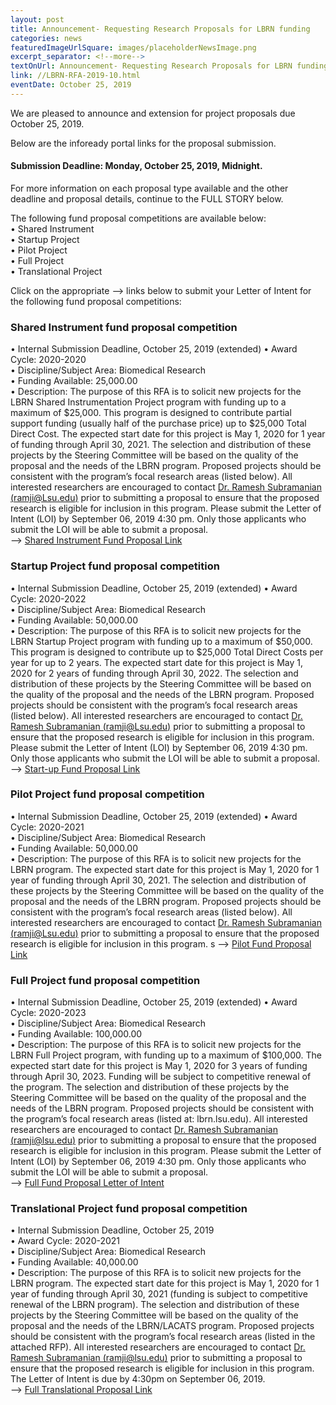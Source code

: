 ```yaml
--- 
layout: post
title: Announcement- Requesting Research Proposals for LBRN funding
categories: news
featuredImageUrlSquare: images/placeholderNewsImage.png
excerpt_separator: <!--more-->
textOnUrl: Announcement- Requesting Research Proposals for LBRN funding
link: //LBRN-RFA-2019-10.html
eventDate: October 25, 2019
--- 
```


We are pleased to announce and extension for project proposals due October 25, 2019.

Below are the infoready portal links for the proposal submission.

#### Submission Deadline: Monday, October 25, 2019, Midnight.

For more information on each proposal type available and the other deadline and proposal details, continue to the FULL STORY below.

<!--more-->

The following fund proposal competitions are available below:  
  •  Shared Instrument  
  •  Startup Project  
  •  Pilot Project  
  •  Full Project  
  •  Translational Project  

Click on the appropriate --> links below to submit your Letter of Intent for the following fund proposal competitions:

### Shared Instrument fund proposal competition

•  Internal Submission Deadline, October 25, 2019 (extended)
•  Award Cycle: 2020-2020  
•  Discipline/Subject Area: Biomedical Research  
•  Funding Available: 25,000.00  
•  Description: The purpose of this RFA is to solicit new projects for the LBRN Shared Instrumentation Project program with funding up to a maximum of $25,000. This program is designed to contribute partial support funding (usually half of the purchase price) up to $25,000 Total Direct Cost. The expected start date for this project is May 1, 2020 for 1 year of funding through April 30, 2021. The selection and distribution of these projects by the Steering Committee will be based on the quality of the proposal and the needs of the LBRN program. Proposed projects should be consistent with the program’s focal research areas (listed below). All interested researchers are encouraged to contact [Dr. Ramesh Subramanian (ramji@Lsu.edu)](ramji@lsu.edu) prior to submitting a proposal to ensure that the proposed research is eligible for inclusion in this program. Please submit the Letter of Intent (LOI) by September 06, 2019 4:30 pm. Only those applicants who submit the LOI will be able to submit a proposal.  
--> [Shared Instrument Fund Proposal Link](https://lbrn.infoready4.com/#manageCompetitionsDetail/1756646)

### Startup Project fund proposal competition
•  Internal Submission Deadline, October 25, 2019 (extended)
•  Award Cycle: 2020-2022  
•  Discipline/Subject Area: Biomedical Research  
•  Funding Available: 50,000.00  
•  Description: The purpose of this RFA is to solicit new projects for the LBRN Startup Project program with funding up to a maximum of $50,000. This program is designed to contribute up to $25,000 Total Direct Costs per year for up to 2 years. The expected start date for this project is May 1, 2020 for 2 years of funding through April 30, 2022. The selection and distribution of these projects by the Steering Committee will be based on the quality of the proposal and the needs of the LBRN program. Proposed projects should be consistent with the program’s focal research areas (listed below). All interested researchers are encouraged to contact [Dr. Ramesh Subramanian (ramji@Lsu.edu)](ramji@lsu.edu) prior to submitting a proposal to ensure that the proposed research is eligible for inclusion in this program. Please submit the Letter of Intent (LOI) by September 06, 2019 4:30 pm. Only those applicants who submit the LOI will be able to submit a proposal.  
--> [Start-up Fund Proposal Link](https://lbrn.infoready4.com/#manageCompetitionsDetail/1756647)  

### Pilot Project fund proposal competition
•  Internal Submission Deadline, October 25, 2019 (extended)
•  Award Cycle: 2020-2021  
•  Discipline/Subject Area: Biomedical Research  
•  Funding Available: 50,000.00  
•  Description:  The purpose of this RFA is to solicit new projects for the LBRN program. The expected start date for this project is May 1, 2020 for 1 year of funding through April 30, 2021. The selection and distribution of these projects by the Steering Committee will be based on the quality of the proposal and the needs of the LBRN program. Proposed projects should be consistent with the program’s focal research areas (listed below). All interested researchers are encouraged to contact [Dr. Ramesh Subramanian (ramji@Lsu.edu)](ramji@lsu.edu) prior to submitting a proposal to ensure that the proposed research is eligible for inclusion in this program.  s 
--> [Pilot Fund Proposal Link](https://lbrn.infoready4.com/#manageCompetitionsDetail/1756535)  

### Full Project fund proposal competition
•  Internal Submission Deadline, October 25, 2019 (extended)
•  Award Cycle: 2020-2023  
•  Discipline/Subject Area: Biomedical Research  
•  Funding Available: 100,000.00  
•  Description:  The purpose of this RFA is to solicit new projects for the LBRN Full Project program, with funding up to a maximum of $100,000. The expected start date for this project is May 1, 2020 for 3 years of funding through April 30, 2023. Funding will be subject to competitive renewal of the program. The selection and distribution of these projects by the Steering Committee will be based on the quality of the proposal and the needs of the LBRN program. Proposed projects should be consistent with the program’s focal research areas (listed at: lbrn.lsu.edu). All interested researchers are encouraged to contact [Dr. Ramesh Subramanian (ramji@lsu.edu)](ramji@lsu.edu) prior to submitting a proposal to ensure that the proposed research is eligible for inclusion in this program. Please submit the Letter of Intent (LOI) by September 06, 2019 4:30 pm. Only those applicants who submit the LOI will be able to submit a proposal.  
--> [Full Fund Proposal Letter of Intent](https://lbrn.infoready4.com/#manageCompetitionsDetail/1756504)

### Translational Project fund proposal competition
•  Internal Submission Deadline, October 25, 2019  
•  Award Cycle: 2020-2021  
•  Discipline/Subject Area: Biomedical Research  
•  Funding Available: 40,000.00  
•  Description:  The purpose of this RFA is to solicit new projects for the LBRN program. The expected start date for this project is May 1, 2020 for 1 year of funding through April 30, 2021 (funding is subject to competitive renewal of the LBRN program). The selection and distribution of these projects by the Steering Committee will be based on the quality of the proposal and the needs of the LBRN/LACATS program. Proposed projects should be consistent with the program’s focal research areas (listed in the attached RFP). All interested researchers are encouraged to contact [Dr. Ramesh Subramanian (ramji@lsu.edu)](ramji@lsu.edu) prior to submitting a proposal to ensure that the proposed research is eligible for inclusion in this program. The Letter of Intent is due by 4:30pm on September 06, 2019.  
--> [Full Translational Proposal Link](https://lbrn.infoready4.com/#manageCompetitionsDetail/1756399)
